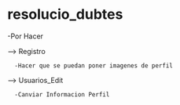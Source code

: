 # resolucio_dubtes

-Por Hacer

--> Registro
       
      -Hacer que se puedan poner imagenes de perfil 
    
--> Usuarios_Edit
      
      -Canviar Informacion Perfil 
      	
